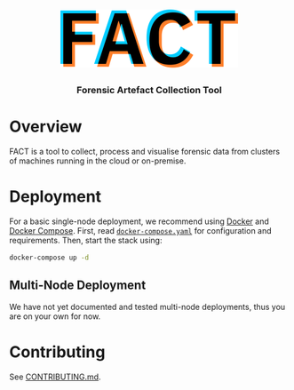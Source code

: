 <div align="center">
  <h1><img src="ui/public/logo.svg" alt="FACT" width="320" /></h1>
  <h3>Forensic Artefact Collection Tool</h3>
</div>

# Overview

FACT is a tool to collect, process and visualise forensic data from clusters of
machines running in the cloud or on-premise.

# Deployment

For a basic single-node deployment, we recommend using [Docker](https://docs.docker.com/get-docker/)
and [Docker Compose](https://docs.docker.com/compose/install/). First, read
[`docker-compose.yaml`](docker-compose.yaml) for configuration and requirements.
Then, start the stack using:

```sh
docker-compose up -d
```

## Multi-Node Deployment

We have not yet documented and tested multi-node deployments, thus you are on
your own for now.

# Contributing

See [CONTRIBUTING.md](CONTRIBUTING.md).

<!-- vim: set conceallevel=2 et ts=2 sw=2: -->
